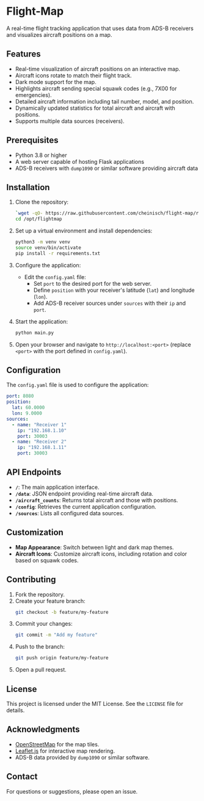 # Flight-Map

A real-time flight tracking application that uses data from ADS-B receivers and visualizes aircraft positions on a map.

## Features

- Real-time visualization of aircraft positions on an interactive map.
- Aircraft icons rotate to match their flight track.
- Dark mode support for the map.
- Highlights aircraft sending special squawk codes (e.g., 7X00 for emergencies).
- Detailed aircraft information including tail number, model, and position.
- Dynamically updated statistics for total aircraft and aircraft with positions.
- Supports multiple data sources (receivers).

## Prerequisites

- Python 3.8 or higher
- A web server capable of hosting Flask applications
- ADS-B receivers with `dump1090` or similar software providing aircraft data

## Installation

1. Clone the repository:
   ```bash
   `wget -qO- https://raw.githubusercontent.com/cheinisch/flight-map/refs/heads/main/install.sh | sudo bash -s`
   cd /opt/flightmap
   ```

2. Set up a virtual environment and install dependencies:
   ```bash
   python3 -m venv venv
   source venv/bin/activate
   pip install -r requirements.txt
   ```

3. Configure the application:
   - Edit the `config.yaml` file:
     - Set `port` to the desired port for the web server.
     - Define `position` with your receiver's latitude (`lat`) and longitude (`lon`).
     - Add ADS-B receiver sources under `sources` with their `ip` and `port`.

4. Start the application:
   ```bash
   python main.py
   ```

5. Open your browser and navigate to `http://localhost:<port>` (replace `<port>` with the port defined in `config.yaml`).

## Configuration

The `config.yaml` file is used to configure the application:

```yaml
port: 8080
position:
  lat: 60.0000
  lon: 9.0000
sources:
  - name: "Receiver 1"
    ip: "192.168.1.10"
    port: 30003
  - name: "Receiver 2"
    ip: "192.168.1.11"
    port: 30003
```

## API Endpoints

- **`/`**: The main application interface.
- **`/data`**: JSON endpoint providing real-time aircraft data.
- **`/aircraft_counts`**: Returns total aircraft and those with positions.
- **`/config`**: Retrieves the current application configuration.
- **`/sources`**: Lists all configured data sources.

## Customization

- **Map Appearance**: Switch between light and dark map themes.
- **Aircraft Icons**: Customize aircraft icons, including rotation and color based on squawk codes.

## Contributing

1. Fork the repository.
2. Create your feature branch:
   ```bash
   git checkout -b feature/my-feature
   ```
3. Commit your changes:
   ```bash
   git commit -m "Add my feature"
   ```
4. Push to the branch:
   ```bash
   git push origin feature/my-feature
   ```
5. Open a pull request.

## License

This project is licensed under the MIT License. See the `LICENSE` file for details.

## Acknowledgments

- [OpenStreetMap](https://www.openstreetmap.org/) for the map tiles.
- [Leaflet.js](https://leafletjs.com/) for interactive map rendering.
- ADS-B data provided by `dump1090` or similar software.

## Contact

For questions or suggestions, please open an issue.
